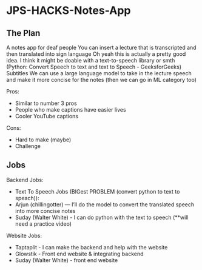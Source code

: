 # JPS-HACKS-Notes-App

## The Plan
A notes app for deaf people
You can insert a lecture that is transcripted and then translated into sign language
Oh yeah this is actually a pretty good idea. I think it might be doable with a text-to-speech library or smth (Python: Convert Speech to text and text to Speech - GeeksforGeeks) 
Subtitles
We can use a large language model to take in the lecture speech and make it more concise for the notes (then we can go in ML category too)

Pros:
- Similar to number 3 pros
- People who make captions have easier lives
- Cooler YouTube captions

Cons:
- Hard to make (maybe)
- Challenge

## Jobs
Backend Jobs:
- Text To Speech Jobs (BIGest PROBLEM (convert python to text to speach)):
- Arjun (chillingotter) — I’ll do the model to convert the translated speech into more concise notes
- Suday (Walter White) - I can do python with the text to speech (**will need a practice video)


Website Jobs:
 - Taptaplit - I can make the backend and help with the website
 - Glowstik - Front end website & integrating backend
 - Suday (Walter White) - front end website

